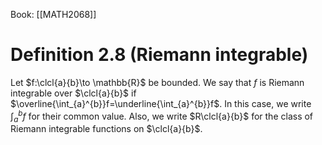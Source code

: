 Book: [[MATH2068]]
# Definition 2.8 (Riemann integrable)
Let $f:\clcl{a}{b}\to \mathbb{R}$ be bounded.
We say that $f$ is Riemann integrable over $\clcl{a}{b}$ if $\overline{\int_{a}^{b}}f=\underline{\int_{a}^{b}}f$.
In this case, we write $\int_{a}^{b}f$ for their common value.
Also, we write $R\clcl{a}{b}$ for the class of Riemann integrable functions on $\clcl{a}{b}$.